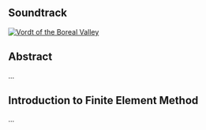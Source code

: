 ## Soundtrack
[![Vordt of the Boreal Valley](https://github.com/lenferdetroud/misc/blob/master/university/vordt_of_the_boreal_valley.png)](https://www.youtube.com/watch?v=nxXcuDAv7Ss&t=107s)
## Abstract
...
## Introduction to Finite Element Method
...
